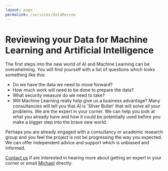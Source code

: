 ```yaml
---
layout: page
permalink: /services/dataReview
---
```


# Reviewing your Data for Machine Learning and Artificial Intelligence

The first steps into the new world of AI and Machine Learning can be overwhelming. You will find yourself with a list of questions which looks something like this:
* Do we have the data we need to move forward?
* How much work will need to be done to prepare the data?
* What security measure do we need to take?
* Will Machine Learning really help give us a business advantage?
Many consultancies will tell you that AI is 'Silver Bullet' that will solve all your problems.
We are the expert in your corner. We can help you look at what you already have and how it could be potentially used before you make a bigger step into the brave new world.

Perhaps you are already engaged with a consultancy or academic research group and you feel the project is not be progressing the way you expected. We can offer independent advice and support which is unbiased and informed.

[Contact us](../contact/) if are interested in hearing more about getting an expert in your corner or email [Michael](mailto:michael@longmeadow.ie) directly. 
